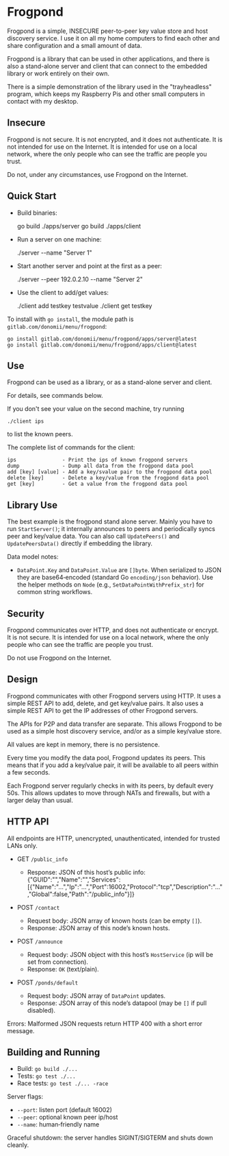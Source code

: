 # Frogpond

Frogpond is a simple, INSECURE peer-to-peer key value store and host discovery service.  I use it on all my home computers to find each other and share configuration and a small amount of data.

Frogpond is a library that can be used in other applications, and there is also a stand-alone server and client that can connect to the embedded library or work entirely on their own.

There is a simple demonstration of the library used in the "trayheadless" program, which keeps my Raspberry Pis and other small computers in contact with my desktop.

## Insecure

Frogpond is not secure.  It is not encrypted, and it does not authenticate.  It is not intended for use on the Internet.  It is intended for use on a local network, where the only people who can see the traffic are people you trust.

Do not, under any circumstances, use Frogpond on the Internet.

## Quick Start

- Build binaries:

    go build ./apps/server
    go build ./apps/client

- Run a server on one machine:

    ./server --name "Server 1"

- Start another server and point at the first as a peer:

    ./server --peer 192.0.2.10 --name "Server 2"

- Use the client to add/get values:

    ./client add testkey testvalue
    ./client get testkey

To install with `go install`, the module path is `gitlab.com/donomii/menu/frogpond`:

    go install gitlab.com/donomii/menu/frogpond/apps/server@latest
    go install gitlab.com/donomii/menu/frogpond/apps/client@latest

## Use

Frogpond can be used as a library, or as a stand-alone server and client.

For details, see commands below.

If you don't see your value on the second machine, try running

    ./client ips

to list the known peers.


The complete list of commands for the client:

    ips               - Print the ips of known frogpond servers
    dump              - Dump all data from the frogpond data pool
    add [key] [value] - Add a key/svalue pair to the frogpond data pool
    delete [key]      - Delete a key/value from the frogpond data pool
    get [key]         - Get a value from the frogpond data pool

## Library Use

The best example is the frogpond stand alone server. Mainly you have to run `StartServer()`; it internally announces to peers and periodically syncs peer and key/value data. You can also call `UpdatePeers()` and `UpdatePeersData()` directly if embedding the library.

Data model notes:
- `DataPoint.Key` and `DataPoint.Value` are `[]byte`. When serialized to JSON they are base64‑encoded (standard Go `encoding/json` behavior). Use the helper methods on `Node` (e.g., `SetDataPointWithPrefix_str`) for common string workflows.

## Security

Frogpond communicates over HTTP, and does not authenticate or encrypt.  It is not secure.  It is intended for use on a local network, where the only people who can see the traffic are people you trust.

Do not use Frogpond on the Internet.

## Design

Frogpond communicates with other Frogpond servers using HTTP.  It uses a simple REST API to add, delete, and get key/value pairs.  It also uses a simple REST API to get the IP addresses of other Frogpond servers.

The APIs for P2P and data transfer are separate.  This allows Frogpond to be used as a simple host discovery service, and/or as a simple key/value store.

All values are kept in memory, there is no persistence.

Every time you modify the data pool, Frogpond updates its peers.  This means that if you add a key/value pair, it will be available to all peers within a few seconds.

Each Frogpond server regularly checks in with its peers, by default every 50s.  This allows updates to move through NATs and firewalls, but with a larger delay than usual.


## HTTP API

All endpoints are HTTP, unencrypted, unauthenticated, intended for trusted LANs only.

- GET `/public_info`
  - Response: JSON of this host’s public info:
    {"GUID":"<id>","Name":"<name>","Services":[{"Name":"...","Ip":"...","Port":16002,"Protocol":"tcp","Description":"...","Global":false,"Path":"/public_info"}]}

- POST `/contact`
  - Request body: JSON array of known hosts (can be empty `[]`).
  - Response: JSON array of this node’s known hosts.

- POST `/announce`
  - Request body: JSON object with this host’s `HostService` (ip will be set from connection).
  - Response: `OK` (text/plain).

- POST `/ponds/default`
  - Request body: JSON array of `DataPoint` updates.
  - Response: JSON array of this node’s datapool (may be `[]` if pull disabled).

Errors: Malformed JSON requests return HTTP 400 with a short error message.

## Building and Running

- Build: `go build ./...`
- Tests: `go test ./...`
- Race tests: `go test ./... -race`

Server flags:
- `--port`: listen port (default 16002)
- `--peer`: optional known peer ip/host
- `--name`: human‑friendly name

Graceful shutdown: the server handles SIGINT/SIGTERM and shuts down cleanly.

